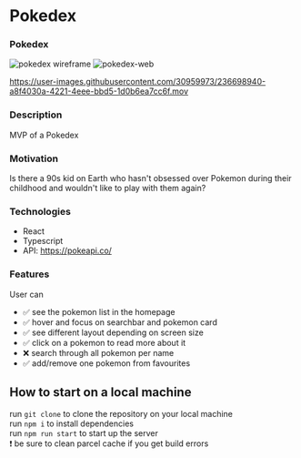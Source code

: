# Pokedex

### Pokedex
![pokedex wireframe](https://user-images.githubusercontent.com/30959973/235921629-f565ee3a-c12d-43f3-82de-da3689cafc69.png)
![pokedex-web](https://user-images.githubusercontent.com/30959973/236698909-5b3f62c9-920e-477e-80fa-329bd93b6d04.png)

https://user-images.githubusercontent.com/30959973/236698940-a8f4030a-4221-4eee-bbd5-1d0b6ea7cc6f.mov

### Description
MVP of a Pokedex

### Motivation
Is there a 90s kid on Earth who hasn't obsessed over Pokemon during their childhood and wouldn't like to play with them again?

### Technologies
- React
- Typescript
- API: https://pokeapi.co/

### Features
User can
- :white_check_mark: see the pokemon list in the homepage
- :white_check_mark: hover and focus on searchbar and pokemon card
- :white_check_mark: see different layout depending on screen size
- :white_check_mark: click on a pokemon to read more about it
- :x: search through all pokemon per name
- ✅ add/remove one pokemon from favourites

## How to start on a local machine
run `git clone` to clone the repository on your local machine <br/>
run `npm i` to install dependencies <br/>
run `npm run start` to start up the server <br/>
:exclamation: be sure to clean parcel cache if you get build errors
